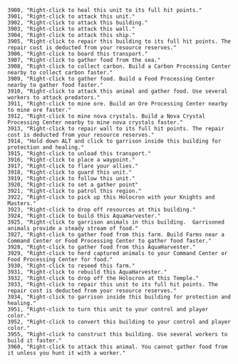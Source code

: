 ﻿```text
3900, "Right-click to heal this unit to its full hit points."
3901, "Right-click to attack this unit."
3902, "Right-click to attack this building."
3903, "Right-click to attack this wall."
3904, "Right-click to attack this ship."
3905, "Right-click to repair this building to its full hit points. The repair cost is deducted from your resource reserves."
3906, "Right-click to board this transport."
3907, "Right-click to gather food from the sea."
3908, "Right-click to collect carbon. Build a Carbon Processing Center nearby to collect carbon faster."
3909, "Right-click to gather food. Build a Food Processing Center nearby to gather food faster."
3910, "Right-click to attack this animal and gather food. Use several workers to attack predators."
3911, "Right-click to mine ore. Build an Ore Processing Center nearby to mine ore faster."
3912, "Right-click to mine nova crystals. Build a Nova Crystal Processing Center nearby to mine nova crystals faster."
3913, "Right-click to repair wall to its full hit points. The repair cost is deducted from your resource reserves."
3914, "Hold down ALT and click to garrison inside this building for protection and healing."
3915, "Right-click to unload this transport."
3916, "Right-click to place a waypoint."
3917, "Right-click to flare your allies."
3918, "Right-click to guard this unit."
3919, "Right-click to follow this unit."
3920, "Right-click to set a gather point"
3921, "Right-click to patrol this region."
3922, "Right-click to pick up this Holocron with your Knights and Masters."
3923, "Right-click to drop off resources at this building."
3924, "Right-click to build this AquaHarvester."
3925, "Right-click to garrison animals in this building.  Garrisoned animals provide a steady stream of food."
3927, "Right-click to gather food from this farm. Build Farms near a Command Center or Food Processing Center to gather food faster."
3928, "Right-click to gather food from this AquaHarvester."
3929, "Right-click to herd captured animals to your Command Center or Food Processing Center for food."
3930, "Right-click to reseed this farm."
3931, "Right-click to rebuild this AquaHarvester."
3932, "Right-click to drop off the Holocron at this Temple."
3933, "Right-click to repair this unit to its full hit points. The repair cost is deducted from your resource reserves."
3934, "Right-click to garrison inside this building for protection and healing."
3951, "Right-click to turn this unit to your control and player color."
3952, "Right-click to convert this building to your control and player color."
3955, "Right-click to construct this building. Use several workers to build it faster."
3960, "Right-click to attack this animal. You cannot gather food from it unless you hunt it with a worker."
```
